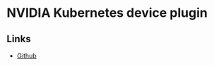 # NVIDIA Kubernetes device plugin

## Links

- [Github](https://github.com/NVIDIA/k8s-device-plugin)